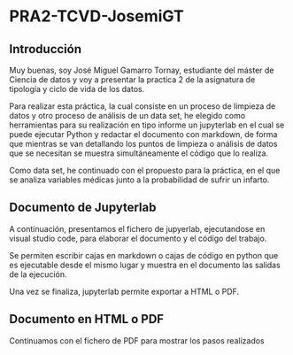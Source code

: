 # PRA2-TCVD-JosemiGT

## Introducción

Muy buenas, soy José Miguel Gamarro Tornay, estudiante del máster de Ciencia de datos y voy a presentar la practica 2 de la asignatura de tipología y ciclo de vida de los datos.

Para realizar esta práctica, la cual consiste en un proceso de limpieza de datos y otro proceso de análisis de un data set, he elegido como herramientas para su realización en tipo informe un jupyterlab en el cual se puede ejecutar Python y redactar el documento con markdown, de forma que mientras se van detallando los puntos de limpieza o análisis de datos que se necesitan se muestra simultáneamente el código que lo realiza.

Como data set, he continuado con el propuesto para la práctica, en el que se analiza variables médicas junto a la probabilidad de sufrir un infarto.

## Documento de Jupyterlab

A continuación, presentamos el fichero de jupyerlab, ejecutandose en visual studio code, para elaborar el documento y el código del trabajo.

Se permiten escribir cajas en markdown o cajas de código en python que es ejecutable desde el mismo lugar y muestra en el documento las salidas de la ejecución.

Una vez se finaliza, jupyterlab permite exportar a HTML o PDF.

## Documento en HTML o PDF

Continuamos con el fichero de PDF para mostrar los pasos realizados